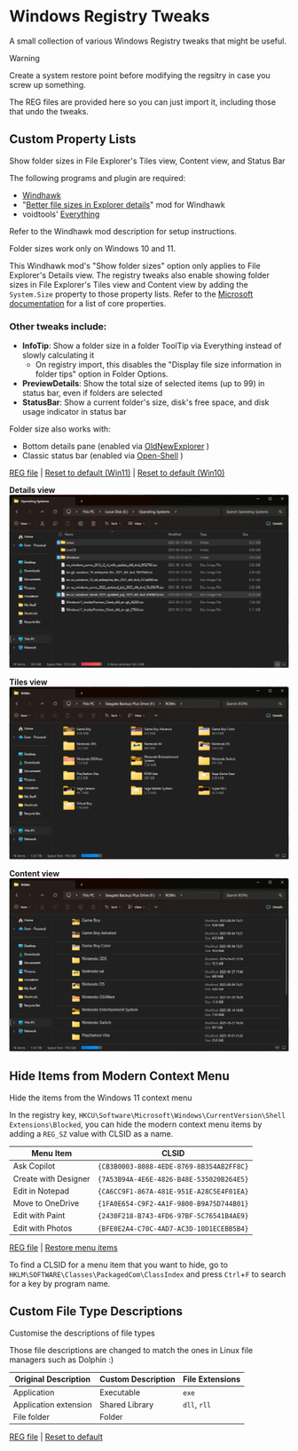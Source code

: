 # Windows Registry Tweaks
A small collection of various Windows Registry tweaks that might be useful.

> [!WARNING]
> Create a system restore point before modifying the regsitry in case you screw up something.

The REG files are provided here so you can just import it, including those that undo the tweaks.


## Custom Property Lists

Show folder sizes in File Explorer's Tiles view, Content view, and Status Bar

The following programs and plugin are required:
* [Windhawk](https://windhawk.net/)
* "[Better file sizes in Explorer details](https://windhawk.net/mods/explorer-details-better-file-sizes)" mod for Windhawk
* voidtools' [Everything](https://www.voidtools.com/)

Refer to the Windhawk mod description for setup instructions.

Folder sizes work only on Windows 10 and 11.

This Windhawk mod's "Show folder sizes" option only applies to File Explorer's Details view.
The registry tweaks also enable showing folder sizes in File Explorer's Tiles view and Content view
by adding the `System.Size` property to those property lists.
Refer to the [Microsoft documentation](https://learn.microsoft.com/en-us/windows/win32/properties/core-bumper) for a list of core properties.

### Other tweaks include:
* **InfoTip**: Show a folder size in a folder ToolTip via Everything instead of slowly calculating it
  * On registry import, this disables the "Display file size information in folder tips" option in Folder Options.
* **PreviewDetails**: Show the total size of selected items (up to 99) in status bar, even if folders are selected
* **StatusBar**: Show a current folder's size, disk's free space, and disk usage indicator in status bar

Folder size also works with:
* Bottom details pane (enabled via [OldNewExplorer](https://www.majorgeeks.com/files/details/oldnewexplorer.html) )
* Classic status bar (enabled via [Open-Shell](https://open-shell.github.io/Open-Shell-Menu/) )

[REG file](/registration-entries/PropertyLists-Custom.reg)
| [Reset to default (Win11)](/registration-entries/PropertyLists-DefaultWin11.reg)
| [Reset to default (Win10)](/registration-entries/PropertyLists-DefaultWin10.reg)

**Details view**
![](/screenshots/FileExplorerDetailsView.png)

**Tiles view**
![](/screenshots/FileExplorerTilesView.png)

**Content view**
![](/screenshots/FileExplorerContentView.png)


## Hide Items from Modern Context Menu

Hide the items from the Windows 11 context menu

In the registry key, `HKCU\Software\Microsoft\Windows\CurrentVersion\Shell Extensions\Blocked`, you can hide the modern context menu items
by adding a `REG_SZ` value with CLSID as a name.

| Menu Item            | CLSID                                    |
| -------------------- | ---------------------------------------- |
| Ask Copilot          | `{CB3B0003-8088-4EDE-8769-8B354AB2FF8C}` |
| Create with Designer | `{7A53B94A-4E6E-4826-B48E-535020B264E5}` |
| Edit in Notepad      | `{CA6CC9F1-867A-481E-951E-A28C5E4F01EA}` |
| Move to OneDrive     | `{1FA0E654-C9F2-4A1F-9800-B9A75D744B01}` |
| Edit with Paint      | `{2430F218-B743-4FD6-97BF-5C76541B4AE9}` |
| Edit with Photos     | `{BFE0E2A4-C70C-4AD7-AC3D-10D1ECEBB5B4}` |

[REG file](/registration-entries/ModernContextMenu-HideItems.reg)
| [Restore menu items](/registration-entries/ModernContextMenu-RestoreItems.reg)

To find a CLSID for a menu item that you want to hide, go to `HKLM\SOFTWARE\Classes\PackagedCom\ClassIndex` and press `Ctrl`+`F` to search for a key by program name.


## Custom File Type Descriptions

Customise the descriptions of file types

Those file descriptions are changed to match the ones in Linux file managers such as Dolphin :)

| Original Description   | Custom Description | File Extensions
| ---------------------- | ------------------ | ---------------
| Application            | Executable         | `exe`
| Application extension  | Shared Library     | `dll`, `rll`
| File folder            | Folder             |

[REG file](/registration-entries/FileTypeDescriptions-Custom.reg)
| [Reset to default](/registration-entries/FileTypeDescriptions-Default.reg)
